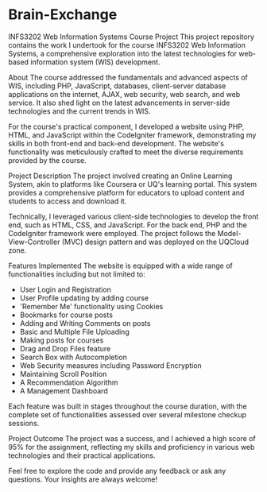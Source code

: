 # Brain-Exchange

INFS3202 Web Information Systems Course Project
This project repository contains the work I undertook for the course INFS3202 Web Information Systems, a comprehensive exploration into the latest technologies for web-based information system (WIS) development.

About
The course addressed the fundamentals and advanced aspects of WIS, including PHP, JavaScript, databases, client-server database applications on the internet, AJAX, web security, web search, and web service. It also shed light on the latest advancements in server-side technologies and the current trends in WIS.

For the course's practical component, I developed a website using PHP, HTML, and JavaScript within the CodeIgniter framework, demonstrating my skills in both front-end and back-end development. The website's functionality was meticulously crafted to meet the diverse requirements provided by the course.

Project Description
The project involved creating an Online Learning System, akin to platforms like Coursera or UQ's learning portal. This system provides a comprehensive platform for educators to upload content and students to access and download it.

Technically, I leveraged various client-side technologies to develop the front end, such as HTML, CSS, and JavaScript. For the back end, PHP and the CodeIgniter framework were employed. The project follows the Model-View-Controller (MVC) design pattern and was deployed on the UQCloud zone.

Features Implemented
The website is equipped with a wide range of functionalities including but not limited to:

- User Login and Registration
- User Profile updating by adding course
- 'Remember Me' functionality using Cookies
- Bookmarks for course posts
- Adding and Writing Comments on posts
- Basic and Multiple File Uploading
- Making posts for courses
- Drag and Drop Files feature
- Search Box with Autocompletion
- Web Security measures including Password Encryption
- Maintaining Scroll Position
- A Recommendation Algorithm
- A  Management Dashboard 

Each feature was built in stages throughout the course duration, with the complete set of functionalities assessed over several milestone checkup sessions. 

Project Outcome
The project was a success, and I achieved a high score of 95% for the assignment, reflecting my skills and proficiency in various web technologies and their practical applications.

Feel free to explore the code and provide any feedback or ask any questions. Your insights are always welcome!
